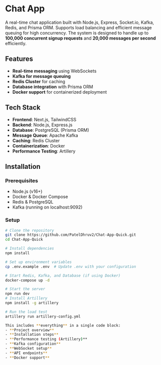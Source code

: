 # Chat App

A real-time chat application built with Node.js, Express, Socket.io, Kafka, Redis, and Prisma ORM. Supports load balancing and efficient message queuing for high concurrency. The system is designed to handle up to **100,000 concurrent signup requests** and **20,000 messages per second** efficiently.

## Features

- **Real-time messaging** using WebSockets  
- **Kafka for message queuing**  
- **Redis Cluster** for caching  
- **Database integration** with Prisma ORM  
- **Docker support** for containerized deployment  

## Tech Stack

- **Frontend**: Next.js, TailwindCSS  
- **Backend**: Node.js, Express.js  
- **Database**: PostgreSQL (Prisma ORM)  
- **Message Queue**: Apache Kafka  
- **Caching**: Redis Cluster  
- **Containerization**: Docker  
- **Performance Testing**: Artillery  

## Installation

### Prerequisites
- Node.js (v16+)  
- Docker & Docker Compose  
- Redis & PostgreSQL  
- Kafka (running on localhost:9092)  

### Setup

```sh
# Clone the repository  
git clone https://github.com/PatelDhruv2/Chat-App-Quick.git
cd Chat-App-Quick

# Install dependencies  
npm install

# Set up environment variables  
cp .env.example .env  # Update .env with your configuration

# Start Redis, Kafka, and Database (if using Docker)  
docker-compose up -d

# Start the server  
npm run dev
# Install Artillery  
npm install -g artillery

# Run the load test  
artillery run artillery-config.yml

This includes **everything** in a single code block:  
- **Project overview**  
- **Installation steps**  
- **Performance testing (Artillery)**  
- **Kafka configuration**  
- **WebSocket setup**  
- **API endpoints**  
- **Docker support**  
